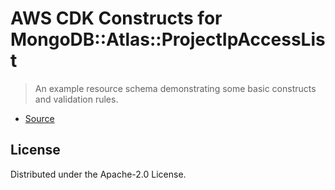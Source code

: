# AWS CDK Constructs for MongoDB::Atlas::ProjectIpAccessList

> An example resource schema demonstrating some basic constructs and validation rules.

* [Source](https://github.com/aws-cloudformation/aws-cloudformation-rpdk.git)

## License

Distributed under the Apache-2.0 License.
